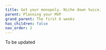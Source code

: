 ```yaml
---
title: Get your monopoly. Niche down twice.
parent: Planning your MVP
grand_parent: The first 6 weeks
has_children: false
nav_order: 2
---
```


To be updated